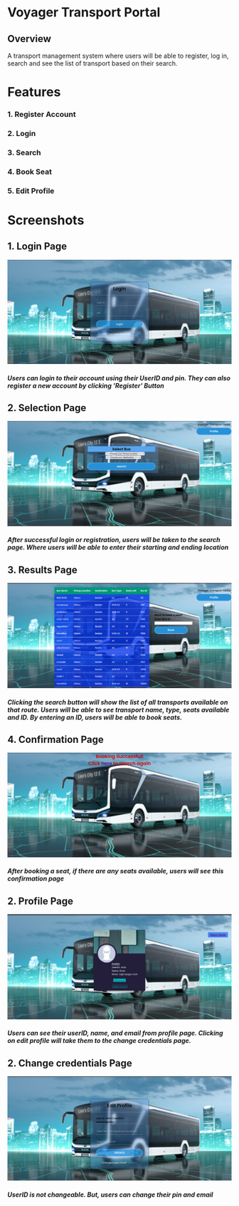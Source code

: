 # Voyager Transport Portal
## Overview
A transport management system where users will be able to register, log in, search and see the list of transport based on their search.

# Features
### 1. Register Account
### 2. Login
### 3. Search
### 4. Book Seat
### 5. Edit Profile

# Screenshots
## 1. Login Page
![Login Page.](/Screenshots/Screenshot%20(160).png "Login Page")
##### Users can login to their account using their UserID and pin. They can also register a new account by clicking 'Register' Button

## 2. Selection Page
![Selection Page.](/Screenshots/Screenshot%20(161).png "Selection Page")
##### After successful login or registration, users will be taken to the search page. Where users will be able to enter their starting and ending location

## 3. Results Page
![Results Page.](/Screenshots/Screenshot%20(162).png "Results Page")
##### Clicking the search button will show the list of all transports available on that route. Users will be able to see transport name, type, seats available and ID. By entering an ID, users will be able to book seats.

## 4. Confirmation Page
![Confirmation Page.](/Screenshots/Screenshot%20(163).png "Confirmation Page")
##### After booking a seat, if there are any seats available, users will see this confirmation page


## 2. Profile Page
![Profile Page.](/Screenshots/Screenshot%20(165).png "Profile Page")
##### Users can see their userID, name, and email from profile page. Clicking on edit profile will take them to the change credentials page.

## 2. Change credentials Page
![Change Credentials Page.](/Screenshots/Screenshot%20(166).png "Change Credentials Page")
##### UserID is not changeable. But, users can change their pin and email
